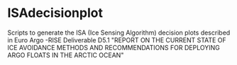 # ISAdecisionplot
Scripts to generate the ISA (Ice Sensing Algorithm) decision plots described in Euro Argo -RISE Deliverable D5.1 "REPORT ON THE CURRENT STATE OF ICE AVOIDANCE METHODS AND RECOMMENDATIONS FOR DEPLOYING ARGO FLOATS IN THE ARCTIC OCEAN" 
